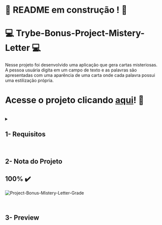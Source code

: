 # :construction: README em construção ! :construction:

# :computer: Trybe-Bonus-Project-Mistery-Letter :computer:

Nesse projeto foi desenvolvido uma aplicação que gera cartas misteriosas. A pessoa usuária digita em um campo de texto e as palavras são apresentadas com uma aparência de uma carta onde cada palavra possui uma estilização própria.

# Acesse o projeto clicando [aqui]()! :green_heart:

<br />

<details>
<summary>
  
## 1- Requisitos
  
</summary>
 
### 1 - Crie um `input` com o `ID` `carta-texto` onde a pessoa usuária poderá digitar o conteúdo da carta.

Sua página deve conter um input com <code>ID</code> <code>carta-texto</code> <br />

### 2 - Crie um parágrafo com a `tag` `p` e `ID` `carta-gerada` onde a pessoa usuária verá o resultado de sua carta misteriosa.

Sua página deve conter um parágrafo <code>p</code> com <code>ID</code> <code>carta-gerada</code><br />

### 3 - Crie um botão com `ID` `criar-carta` que deve gerar a carta misteriosa ao ser clicado.

<details>
  <summary>Sua página deve conter um botão que, ao ser clicado, gera a carta misteriosa dentro do parágrafo criado no requisito 2</summary><br />

- Crie um botão com `ID` `criar-carta`;

- Crie a carta misteriosa colocando a `tag` `span` em cada palavra.

</details>

### 4 - Faça com que o input com `ID` `carta-texto` permaneça com o texto digitado após clicar no botão de `ID` `criar-carta`.

O input com o <code>ID</code> <code>carta-texto</code> deve permanecer com o texto digitado<br />

### 5 - Crie a mensagem 'Por favor, digite o conteúdo da carta.' para caso a pessoa usuária não preencha o campo ou preencha apenas com espaços em branco.

Deve aparecer a mensagem "Por favor, digite o conteúdo da carta" no parágrafo criado no requisito 2 quando não houver texto digitado pela pessoa usuária<br />

### 6 - Crie a classe `newspaper`.

<details>
  <summary>A classe <code>newspaper</code> deve possuir cor de fundo, fonte Times New Roman e peso de fonte com o valor 700</summary><br />

- Cria a classe `newspaper` com `background-color` igual a `rgb(250, 235, 215)`;
- A classe `newspaper` deve possuir `font-family` igual a `Times New Roman`;
- A classe `newspaper` deve possuir `font-weight` igual a `700`.

</details>

### 7 - Crie a classe `magazine1`.

<details>
  <summary>A classe <code>magazine1</code> deve possuir cor de fundo, cor de fonte diferente, fonte do tipo Verdana, peso de fonte com o valor 900 e todas as letras maiúsculas</summary><br />

- Crie a classe `magazine1` com `background-color` igual a ` rgb(0, 128, 128)`;
- A classe `magazine1` deve possuir `color` igual a `rgb(255, 255, 255)`;
- A classe `magazine1` deve possuir `font-family` igual a `Verdana`;
- A classe `magazine1` deve possuir `font-weight` igual a `900`;
- A classe `magazine1` deve possuir `text-transform` igual a `uppercase`.

</details>

### 8 - Crie a classe `magazine2`.

<details>
  <summary>A classe <code>magazine2</code> deve possuir uma imagem de fundo, cor de fonte diferente, fonte do tipo Verdana e peso de fonte com o valor 900</summary><br />

- Crie a classe `magazine2` com `background-image` igual a `images/pink-pattern.png`;
- A classe `magazine2` deve possuir `color` igual a `rgb(255, 0, 255)`;
- A classe `magazine2` deve possuir `font-family` igual a `Verdana`;
- A classe `magazine2` deve possuir `font-weight` igual a `900`.

</details>

### 9 - Crie a classe `medium`.

A classe <code>medium</code> deve possuir <code>font-size</code> com o valor <code>20px</code> e <code>padding</code> com o valor <code>8px</code><br />

### 10 - Crie a classe `big`.

A classe <code>big</code> deve possuir <code>font-size</code> com o valor <code>30px</code> e <code>padding</code> com o valor <code>10px</code>.<br />

### 11 - Crie a classe `reallybig`.

A classe <code>reallybig</code> deve possuir <code>font-size</code> com o valor <code>40px</code> e <code>padding</code> com o valor <code>15px</code>.<br />

### 12 - Crie a classe `rotateleft`.

A classe <code>rotateleft</code> deve possuir a propriedade <code>transform</code> com o valor <code>matrix(0.996195, -0.0871557, 0.0871557, 0.996195, 0, 0)</code><br />

### 13 - Crie a classe `rotateright`.

A classe <code>rotateright</code> deve possuir a propriedade <code>transform</code> com o valor <code>matrix(0.996195, 0.0871557, -0.0871557, 0.996195, 0, 0)</code><br />

### 14 - Crie a classe `skewleft`.

A classe <code>skewleft</code> deve possuir a propriedade <code>transform</code> com o valor <code>matrix(1, 0, 0.176327, 1, 0, 0)</code><br />

### 15 - Crie a classe `skewright`.

A classe <code>skewright</code> deve possuir a propriedade <code>transform</code> com o valor <code>matrix(1, 0, -0.176327, 1, 0, 0)</code><br />

### 16 - Adicione as classes de forma aleatória a fim de estilizar as palavras.

<details>
  <summary>Separe as classes, criadas nos requisitos anteriores, em grupos e utilize o <code>Javascript</code> para atribuir essas classes de forma aleatória para as palavras com a tag <code>span</code> </summary><br />

- Utilize as classes:
  - `newspaper`, `magazine1`, `magazine2` (Grupo estilo)
  - `medium`, `big`, `reallybig` (Grupo tamanho)
  - `rotateleft`, `rotateright` (Grupo rotação)
  - `skewleft`, `skewright` (Grupo inclinação)

- As classes devem ser adicionadas às tags `span` de forma **aleatória**.

- Sempre adicione mais de uma classe em uma palavra.

</details>

## Requisitos Bônus:

### 17 - Adicione a possibilidade de alterar o estilo de uma palavra específica ao clicar nela.

Adicione a função para atribuir novamente as classes nas palavras quando clicadas <br />

### 18 - Crie um parágrafo com o `ID` `carta-contador` que deve contar o número de palavras geradas naquela carta.
  
Sua página deve conter um parágrafo <code>p</code> com <code>ID</code> <code>carta-contador</code> que conte quantas palavras foram geradas na carta<br />

</details>
<br />

## 2- Nota do Projeto

## 100% :heavy_check_mark:

![Project-Bonus-Mistery-Letter-Grade](https://github.com/FredericoTP/trybe-bonus-project-mistery-letter/blob/main/images/carta-misteriosa-grade.png?raw=true)

<br />

## 3- Preview
